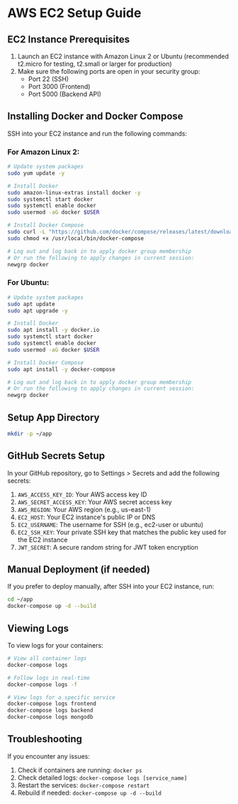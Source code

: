 # AWS EC2 Setup Guide

## EC2 Instance Prerequisites

1. Launch an EC2 instance with Amazon Linux 2 or Ubuntu (recommended t2.micro for testing, t2.small or larger for production)
2. Make sure the following ports are open in your security group:
   - Port 22 (SSH)
   - Port 3000 (Frontend)
   - Port 5000 (Backend API)

## Installing Docker and Docker Compose

SSH into your EC2 instance and run the following commands:

### For Amazon Linux 2:

```bash
# Update system packages
sudo yum update -y

# Install Docker
sudo amazon-linux-extras install docker -y
sudo systemctl start docker
sudo systemctl enable docker
sudo usermod -aG docker $USER

# Install Docker Compose
sudo curl -L "https://github.com/docker/compose/releases/latest/download/docker-compose-$(uname -s)-$(uname -m)" -o /usr/local/bin/docker-compose
sudo chmod +x /usr/local/bin/docker-compose

# Log out and log back in to apply docker group membership
# Or run the following to apply changes in current session:
newgrp docker
```

### For Ubuntu:

```bash
# Update system packages
sudo apt update
sudo apt upgrade -y

# Install Docker
sudo apt install -y docker.io
sudo systemctl start docker
sudo systemctl enable docker
sudo usermod -aG docker $USER

# Install Docker Compose
sudo apt install -y docker-compose

# Log out and log back in to apply docker group membership
# Or run the following to apply changes in current session:
newgrp docker
```

## Setup App Directory

```bash
mkdir -p ~/app
```

## GitHub Secrets Setup

In your GitHub repository, go to Settings > Secrets and add the following secrets:

1. `AWS_ACCESS_KEY_ID`: Your AWS access key ID
2. `AWS_SECRET_ACCESS_KEY`: Your AWS secret access key
3. `AWS_REGION`: Your AWS region (e.g., us-east-1)
4. `EC2_HOST`: Your EC2 instance's public IP or DNS
5. `EC2_USERNAME`: The username for SSH (e.g., ec2-user or ubuntu)
6. `EC2_SSH_KEY`: Your private SSH key that matches the public key used for the EC2 instance
7. `JWT_SECRET`: A secure random string for JWT token encryption

## Manual Deployment (if needed)

If you prefer to deploy manually, after SSH into your EC2 instance, run:

```bash
cd ~/app
docker-compose up -d --build
```

## Viewing Logs

To view logs for your containers:

```bash
# View all container logs
docker-compose logs

# Follow logs in real-time
docker-compose logs -f

# View logs for a specific service
docker-compose logs frontend
docker-compose logs backend
docker-compose logs mongodb
```

## Troubleshooting

If you encounter any issues:

1. Check if containers are running: `docker ps`
2. Check detailed logs: `docker-compose logs [service_name]`
3. Restart the services: `docker-compose restart`
4. Rebuild if needed: `docker-compose up -d --build` 